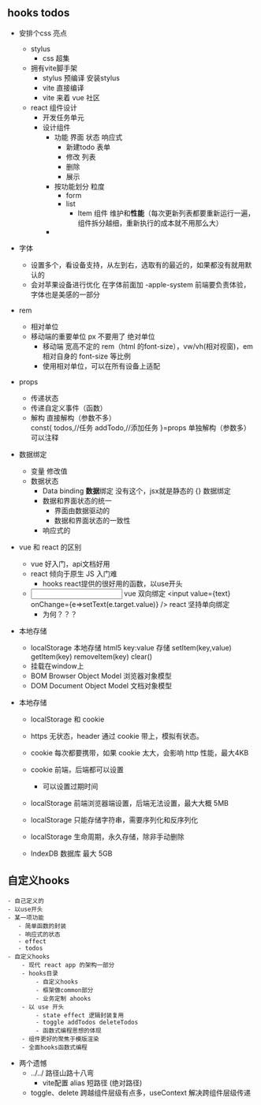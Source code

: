 ## hooks todos

- 安排个css 亮点
    - stylus
        - css 超集
    - 拥有vite脚手架
        - stylus 预编译 安装stylus 
        - vite  直接编译
        - vite 来着 vue 社区
    - react 组件设计
        - 开发任务单元
        - 设计组件
           - 功能 界面 状态 响应式
               - 新建todo 表单
               - 修改 列表
               - 删除
               - 展示
            - 按功能划分 粒度
                - form 
                - list
                    - Item 组件 维护和**性能**（每次更新列表都要重新运行一遍，组件拆分越细，重新执行的成本就不用那么大）
            - 
- 字体
    - 设置多个，看设备支持，从左到右，选取有的最近的，如果都没有就用默认的
    - 会对苹果设备进行优化 在字体前面加 -apple-system 前端要负责体验，字体也是美感的一部分
- rem
    - 相对单位
    - 移动端的重要单位 px 不要用了  绝对单位
        - 移动端 宽高不定的 rem（html 的font-size），vw/vh(相对视窗)，em相对自身的 font-size 等比例
        - 使用相对单位，可以在所有设备上适配
- props
    - 传递状态
    - 传递自定义事件（函数）
    - 解构
        直接解构（参数不多）  
        const{
            todos,//任务
            addTodo,//添加任务
        }=props 单独解构（参数多） 可以注释

- 数据绑定
    - 变量  修改值
    - 数据状态
        - Data binding **数据**绑定  没有这个，jsx就是静态的
        {} 数据绑定
        - 数据和界面状态的统一
            - 界面由数据驱动的
            - 数据和界面状态的一致性
        - 响应式的

- vue 和 react 的区别
    - vue 好入门，api文档好用
    - react 倾向于原生 JS 入门难
        - hooks react提供的很好用的函数，以use开头
    - <input v-model="text" /> vue 双向绑定
        <input value={text} onChange={e=>setText(e.target.value)} /> react 坚持单向绑定 
        - 为何？？？

- 本地存储
    - localStorage 本地存储 html5
      key:value 存储
      setItem(key,value)
      getItem(key)
      removeItem(key)
      clear()
    - 挂载在window上
    - BOM Browser Object Model 浏览器对象模型
    - DOM Document Object Model 文档对象模型
- 本地存储
    - localStorage 和 cookie
    - https 无状态，header 通过 cookie 带上，模拟有状态。
    - cookie 每次都要携带，如果 cookie 太大，会影响 http 性能，最大4KB
    - cookie 前端，后端都可以设置
        - 可以设置过期时间
    - localStorage 前端浏览器端设置，后端无法设置，最大大概 5MB
    - localStorage 只能存储字符串，需要序列化和反序列化
    - localStorage 生命周期，永久存储，除非手动删除

    - IndexDB 数据库 最大 5GB

## 自定义hooks 
    - 自己定义的
    - 以use开头
    - 某一项功能
       - 简单函数的封装
       - 响应式的状态
       - effect
       - todos
    - 自定义hooks
        - 现代 react app 的架构一部分
        - hooks目录
            - 自定义hooks
            - 框架做common部分
            - 业务定制 ahooks
        - 以 use 开头
            - state effect 逻辑封装复用
            - toggle addTodos deleteTodos
            - 函数式编程思想的体现
        - 组件更好的聚焦于模版渲染
        - 全面hooks函数式编程

- 两个遗憾
    - ../../ 路径山路十八弯
        - vite配置 alias 短路径 (绝对路径)
    - toggle、delete 跨越组件层级有点多，useContext 解决跨组件层级传递


       

        

